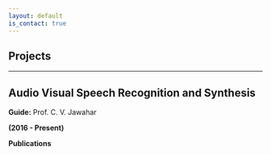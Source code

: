 ```yaml
---
layout: default
is_contact: true
---
```


## Projects

***

## Audio Visual Speech Recognition and Synthesis

**Guide:** Prof. C. V. Jawahar

**(2016 - Present)**





**Publications**
